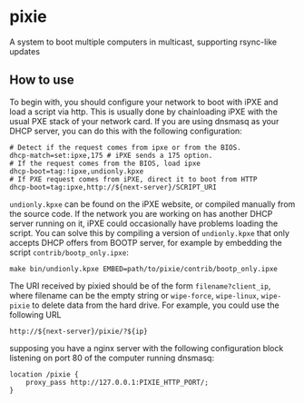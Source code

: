 # pixie
A system to boot multiple computers in multicast, supporting rsync-like updates

## How to use
To begin with, you should configure your network to boot with iPXE and load a
script via http. This is usually done by chainloading iPXE with the usual PXE
stack of your network card. If you are using dnsmasq as your DHCP server, you
can do this with the following configuration:

    # Detect if the request comes from ipxe or from the BIOS.
    dhcp-match=set:ipxe,175 # iPXE sends a 175 option.
    # If the request comes from the BIOS, load ipxe
    dhcp-boot=tag:!ipxe,undionly.kpxe
    # If PXE request comes from iPXE, direct it to boot from HTTP
    dhcp-boot=tag:ipxe,http://${next-server}/SCRIPT_URI

`undionly.kpxe` can be found on the iPXE website, or compiled manually from
the source code. If the network you are working on has another DHCP server
running on it, iPXE could occasionally have problems loading the script.
You can solve this by compiling a version of `undionly.kpxe` that only accepts
DHCP offers from BOOTP server, for example by embedding the script
`contrib/bootp_only.ipxe`:

    make bin/undionly.kpxe EMBED=path/to/pixie/contrib/bootp_only.ipxe

The URI received by pixied should be of the form `filename?client_ip`,
where filename can be the empty string or `wipe-force`, `wipe-linux`,
`wipe-pixie` to delete data from the hard drive. For example, you could
use the following URL

    http://${next-server}/pixie/?${ip}

supposing you have a nginx server with the following configuration block
listening on port 80 of the computer running dnsmasq:

    location /pixie {
        proxy_pass http://127.0.0.1:PIXIE_HTTP_PORT/;
    }
